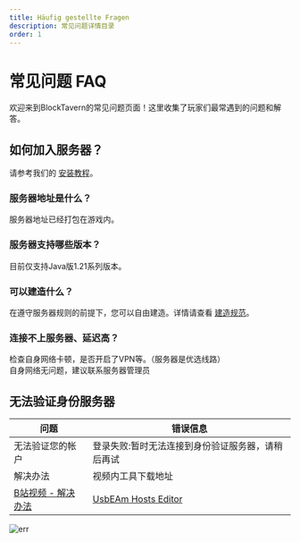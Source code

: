 ```yaml
---
title: Häufig gestellte Fragen
description: 常见问题详情目录
order: 1
---
```


# 常见问题 FAQ

欢迎来到BlockTavern的常见问题页面！这里收集了玩家们最常遇到的问题和解答。

## 如何加入服务器？
请参考我们的 [安装教程](/zh-CN/InstallationTutorial/installation-details)。


### 服务器地址是什么？
服务器地址已经打包在游戏内。

### 服务器支持哪些版本？
目前仅支持Java版1.21系列版本。

### 可以建造什么？
在遵守服务器规则的前提下，您可以自由建造。详情请查看 [建造规范](/zh-CN/GameplayGuide/server-rules)。

### 连接不上服务器、延迟高？
检查自身网络卡顿，是否开启了VPN等。（服务器是优选线路）  
自身网络无问题，建议联系服务器管理员


## 无法验证身份服务器

| 问题  | 错误信息 |  
| ----- | --- |
| 无法验证您的帐户 | 登录失败:暂时无法连接到身份验证服务器，请稍后再试 | 
| 解决办法 | 视频内工具下载地址  | 
| [B站视频 - 解决办法](https://www.bilibili.com/video/BV16tejetEUH/) | [UsbEAm Hosts Editor](https://www.dogfight360.com/blog/18627/) | |

![err](/assets/FAQ/faq-details/faq-details01.png)


<Contributors />

<GitHistoryInformation />